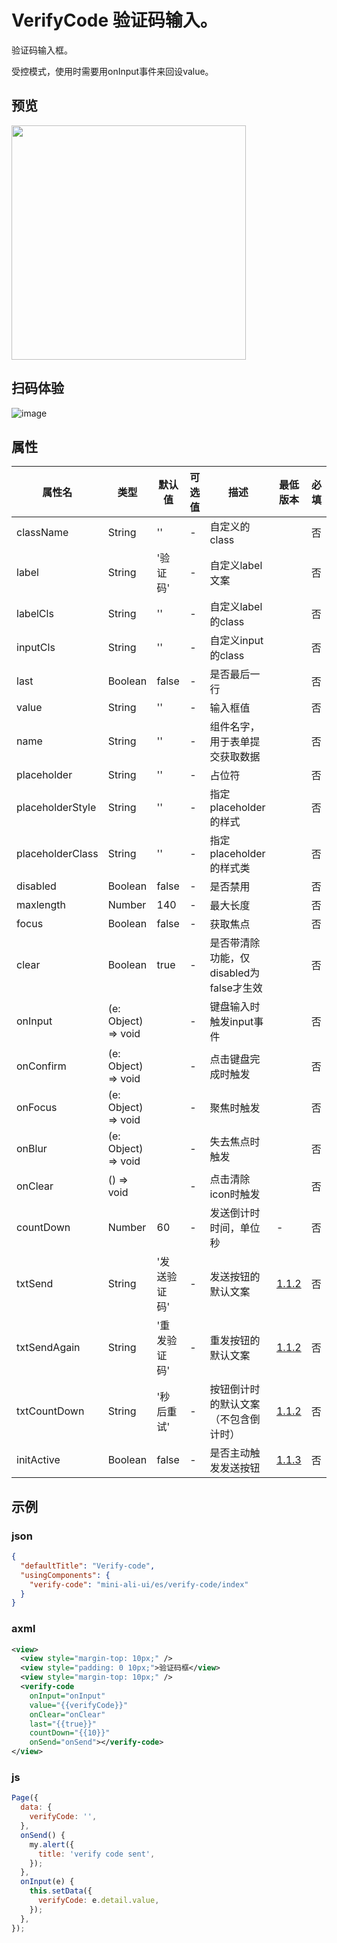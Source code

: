 # VerifyCode 验证码输入。

验证码输入框。  

受控模式，使用时需要用onInput事件来回设value。

## 预览
<img width="375" src="https://gw.alipayobjects.com/mdn/rms_ce4c6f/afts/img/A*7T1KQp58uCkAAAAAAAAAAABkARQnAQ">

## 扫码体验

![image](http://mdn.alipayobjects.com/afts/img/A*0FtBQ5-KZ58AAAAAAAAAAABkAa8wAA/original?bz=openpt_doc&t=ptMqEchgrzRIQ4B5--IstQAAAABkMK8AAAAA)



## 属性
| 属性名           | 类型                | 默认值 | 可选值                      | 描述                                                      | 最低版本 | 必填 |
| ---------------- | ------------------- | ------ | --------------------------- | --------------------------------------------------------- | -------- | ---- |
| className        | String              | ''     | -                           | 自定义的class                                             |          | 否   |
| label            | String              | '验证码'| -                           | 自定义label文案                                           |          | 否   |
| labelCls         | String              | ''     | -                           | 自定义label的class                                        |          | 否   |
| inputCls         | String              | ''     | -                           | 自定义input的class                                        |          | 否   |
| last             | Boolean             | false  | -                           | 是否最后一行                                              |          | 否   |
| value            | String              | ''     | -                           | 输入框值                                                 |          | 否   |
| name             | String              | ''     | -                           | 组件名字，用于表单提交获取数据                            |          | 否   |
| placeholder      | String              | ''     | -                           | 占位符                                                    |          | 否   |
| placeholderStyle | String              | ''     | -                           | 指定 placeholder 的样式                                   |          | 否   |
| placeholderClass | String              | ''     | -                           | 指定 placeholder 的样式类                                 |          | 否   |
| disabled         | Boolean             | false  | -                           | 是否禁用                                                  |          | 否   |
| maxlength        | Number              | 140    | -                           | 最大长度                                                  |          | 否   |
| focus            | Boolean             | false  | -                           | 获取焦点                                                  |          | 否   |
| clear            | Boolean             | true   | -                           | 是否带清除功能，仅disabled为false才生效                   |          | 否   |
| onInput          | (e: Object) => void |        | -                           | 键盘输入时触发input事件                                   |          | 否   |
| onConfirm        | (e: Object) => void |        | -                           | 点击键盘完成时触发                                        |          | 否   |
| onFocus          | (e: Object) => void |        | -                           | 聚焦时触发                                                |          | 否   |
| onBlur           | (e: Object) => void |        | -                           | 失去焦点时触发                                            |          | 否   |
| onClear          | () => void          |        | -                           | 点击清除icon时触发                                        |          | 否   |
| countDown | Number | 60 | - | 发送倒计时时间，单位秒 | - | 否 |
| txtSend | String | '发送验证码' | - | 发送按钮的默认文案 | [1.1.2](https://www.npmjs.com/package/mini-ali-ui?activeTab=versions) | 否 |
| txtSendAgain | String | '重发验证码' | - | 重发按钮的默认文案 | [1.1.2](https://www.npmjs.com/package/mini-ali-ui?activeTab=versions) | 否 |
| txtCountDown | String | '秒后重试' | - | 按钮倒计时的默认文案（不包含倒计时） | [1.1.2](https://www.npmjs.com/package/mini-ali-ui?activeTab=versions) | 否 |
| initActive | Boolean | false | - | 是否主动触发发送按钮 | [1.1.3](https://www.npmjs.com/package/mini-ali-ui?activeTab=versions) | 否 |

## 示例

### json
```json
{
  "defaultTitle": "Verify-code",
  "usingComponents": {
    "verify-code": "mini-ali-ui/es/verify-code/index"
  }
}
```
### axml
```xml
<view>
  <view style="margin-top: 10px;" />
  <view style="padding: 0 10px;">验证码框</view>
  <view style="margin-top: 10px;" />
  <verify-code
    onInput="onInput" 
    value="{{verifyCode}}" 
    onClear="onClear" 
    last="{{true}}" 
    countDown="{{10}}" 
    onSend="onSend"></verify-code>
</view>
```

### js
```javascript
Page({
  data: {
    verifyCode: '',
  },
  onSend() {
    my.alert({
      title: 'verify code sent',
    });
  },
  onInput(e) {
    this.setData({
      verifyCode: e.detail.value,
    });
  },
});
```
